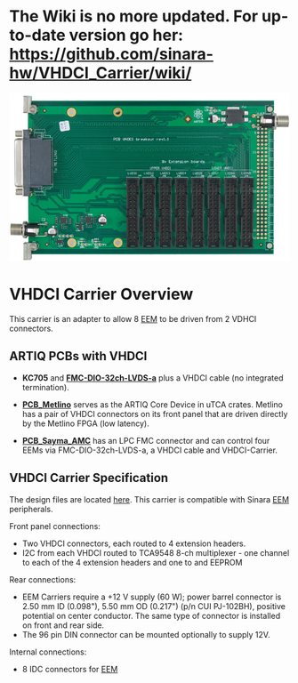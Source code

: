 # The Wiki is no more updated. For up-to-date version go her: https://github.com/sinara-hw/VHDCI_Carrier/wiki/

[![VHDCI-Carrier v1.1 top](images/VHDCI-Carrier_v1.1_top_small.jpg)](images/VHDCI-Carrier_v1.1_top.jpg)

# VHDCI Carrier Overview 

This carrier is an adapter to allow 8 [EEM](https://github.com/m-labs/sinara/wiki/EEM) to be driven from 2 VDHCI connectors. 

## ARTIQ PCBs with VHDCI 

* __KC705__ and __[FMC-DIO-32ch-LVDS-a](https://www.ohwr.org/projects/fmc-dio-32chlvdsa/wiki)__ plus a VHDCI cable (no integrated termination).

* __[PCB_Metlino](Metlino)__ serves as the ARTIQ Core Device in uTCA crates. Metlino has a pair of VHDCI connectors on its front panel that are driven directly by the Metlino FPGA (low latency).

* __[PCB_Sayma_AMC](Sayma)__ has an LPC FMC connector and can control four EEMs via FMC-DIO-32ch-LVDS-a, a VHDCI cable and VHDCI-Carrier.

## VHDCI Carrier Specification

The design files are located [here](https://github.com/m-labs/sinara/tree/master/ARTIQ_ALTIUM/Kasli/3U/PCB_3U_VHDCI_breakout).
This carrier is compatible with Sinara [EEM](https://github.com/m-labs/sinara/wiki/EEM) peripherals.

Front panel connections:
* Two VHDCI connectors, each routed to 4 extension headers.
* I2C from each VHDCI routed to TCA9548 8-ch multiplexer - one channel to each of the 4 extension headers and one to and EEPROM

Rear connections:
* EEM Carriers require a +12 V supply (60 W); power barrel connector is 2.50 mm ID (0.098"), 5.50 mm OD (0.217") (p/n CUI PJ-102BH), positive potential on center conductor. The same type of connector is installed on front and rear side.
* The 96 pin DIN connector can be mounted optionally to supply 12V.

Internal connections:
* 8 IDC connectors for [EEM](https://github.com/m-labs/sinara/wiki/EEM)
